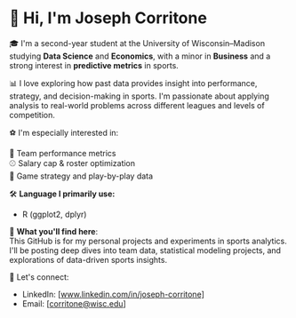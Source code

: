 # 👋 Hi, I'm Joseph Corritone

🎓 I'm a second-year student at the University of Wisconsin–Madison studying **Data Science** and **Economics**, with a minor in **Business** and a strong interest in **predictive metrics** in sports.

📊 I love exploring how past data provides insight into performance, strategy, and decision-making in sports. I'm passionate about applying analysis to real-world problems across different leagues and levels of competition.

⚽ I'm especially interested in:

🏀 Team performance metrics  
⚾ Salary cap & roster optimization  
🏈 Game strategy and play-by-play data  

🛠️ **Language I primarily use:**
- R (ggplot2, dplyr)

📁 **What you'll find here**:  
This GitHub is for my personal projects and experiments in sports analytics. I'll be posting deep dives into team data, statistical modeling projects, and explorations of data-driven sports insights.

🔗 Let's connect:
- LinkedIn: [www.linkedin.com/in/joseph-corritone]
- Email: [corritone@wisc.edu]
